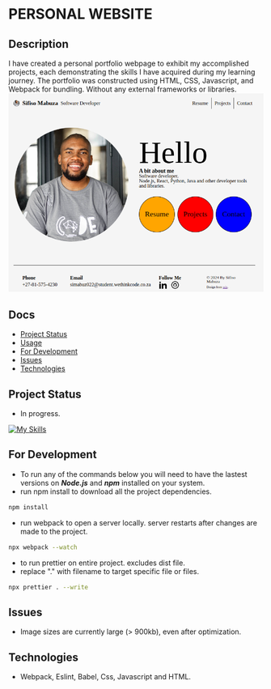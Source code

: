 # PERSONAL WEBSITE

## Description

I have created a personal portfolio webpage to exhibit my accomplished projects, each demonstrating the skills I have acquired during my learning journey. The portfolio was constructed using HTML, CSS, Javascript, and Webpack for bundling. Without any external frameworks or libraries.
![homepage](/src/asserts/images/Screenshot_from_2024-03-19_22-00-14.png)

## Docs

- [Project Status](#project-status)
- [Usage](#usage)
- [For Development](#for-development)
- [Issues](#issues)
- [Technologies](#technologies)

## Project Status

- In progress.

[![My Skills](https://skillicons.dev/icons?i=js,html,css,webpack)](https://skillicons.dev)

## For Development

- To run any of the commands below you will need to have the lastest versions on **_Node.js_** and **_npm_** installed on your system.
- run npm install to download all the project dependencies.

```bash
npm install
```

- run webpack to open a server locally. server restarts after changes are made to the project.

```bash
npx webpack --watch
```

- to run prettier on entire project. excludes dist file.
- replace "." with filename to target specific file or files.

```bash
npx prettier . --write
```

## Issues

- Image sizes are currently large (> 900kb), even after optimization.

## Technologies

- Webpack, Eslint, Babel, Css, Javascript and HTML.
